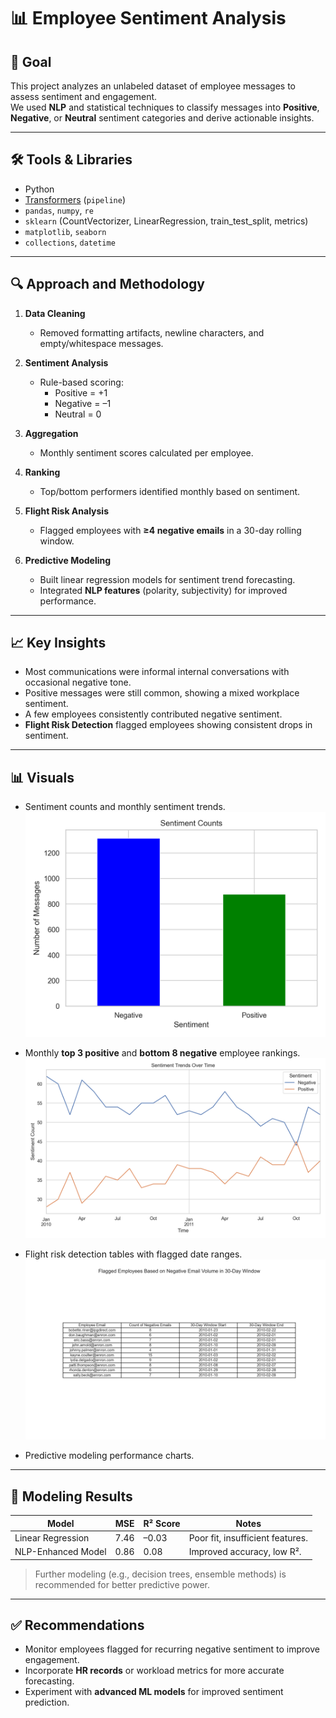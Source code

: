 
# 📊 Employee Sentiment Analysis

## 🎯 Goal
This project analyzes an unlabeled dataset of employee messages to assess sentiment and engagement.  
We used **NLP** and statistical techniques to classify messages into **Positive**, **Negative**, or **Neutral** sentiment categories and derive actionable insights.

---

## 🛠️ Tools & Libraries
- Python  
- [Transformers](https://huggingface.co/docs/transformers/index) (`pipeline`)  
- `pandas`, `numpy`, `re`  
- `sklearn` (CountVectorizer, LinearRegression, train_test_split, metrics)  
- `matplotlib`, `seaborn`  
- `collections`, `datetime`  

---

## 🔍 Approach and Methodology
1. **Data Cleaning**  
   - Removed formatting artifacts, newline characters, and empty/whitespace messages.

2. **Sentiment Analysis**  
   - Rule-based scoring:  
     - Positive = +1  
     - Negative = –1  
     - Neutral = 0  

3. **Aggregation**  
   - Monthly sentiment scores calculated per employee.

4. **Ranking**  
   - Top/bottom performers identified monthly based on sentiment.

5. **Flight Risk Analysis**  
   - Flagged employees with **≥4 negative emails** in a 30-day rolling window.

6. **Predictive Modeling**  
   - Built linear regression models for sentiment trend forecasting.
   - Integrated **NLP features** (polarity, subjectivity) for improved performance.

---

## 📈 Key Insights
- Most communications were informal internal conversations with occasional negative tone.
- Positive messages were still common, showing a mixed workplace sentiment.
- A few employees consistently contributed negative sentiment.
- **Flight Risk Detection** flagged employees showing consistent drops in sentiment.

---

## 📊 Visuals
- Sentiment counts and monthly sentiment trends.
![alt text](image_8.png)

- Monthly **top 3 positive** and **bottom 8 negative** employee rankings.
![alt text](image_4.png)

- Flight risk detection tables with flagged date ranges.
![alt text](image_9.png)

- Predictive modeling performance charts.

---

## 🤖 Modeling Results
| Model                | MSE  | R² Score | Notes                              |
|----------------------|------|----------|-----------------------------------|
| Linear Regression    | 7.46 | –0.03    | Poor fit, insufficient features.  |
| NLP-Enhanced Model   | 0.86 | 0.08     | Improved accuracy, low R².        |

> Further modeling (e.g., decision trees, ensemble methods) is recommended for better predictive power.

---

## ✅ Recommendations
- Monitor employees flagged for recurring negative sentiment to improve engagement.
- Incorporate **HR records** or workload metrics for more accurate forecasting.
- Experiment with **advanced ML models** for improved sentiment prediction.


